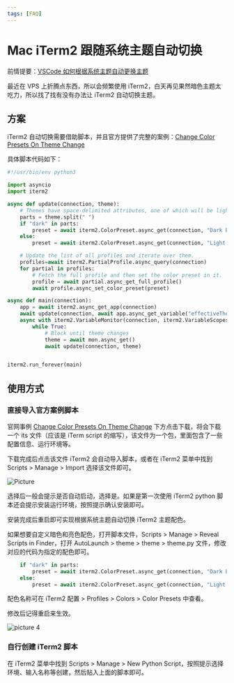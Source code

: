 ```yaml
---
tags: [FAQ]
---
```


# Mac iTerm2 跟随系统主题自动切换

前情提要：[VSCode 如何根据系统主题自动更换主题](./2022-vscode-auto-theme.md)

最近在 VPS 上折腾点东西，所以会频繁使用 iTerm2，白天再见果然暗色主题太吃力，所以找了找有没有办法让 iTerm2 自动切换主题。

## 方案

iTerm2 自动切换需要借助脚本，并且官方提供了完整的案例：[Change Color Presets On Theme Change](https://iterm2.com/python-api/examples/theme.html)

具体脚本代码如下：

```python
#!/usr/bin/env python3

import asyncio
import iterm2

async def update(connection, theme):
    # Themes have space-delimited attributes, one of which will be light or dark.
    parts = theme.split(" ")
    if "dark" in parts:
        preset = await iterm2.ColorPreset.async_get(connection, "Dark Background")
    else:
        preset = await iterm2.ColorPreset.async_get(connection, "Light Background")

    # Update the list of all profiles and iterate over them.
    profiles=await iterm2.PartialProfile.async_query(connection)
    for partial in profiles:
        # Fetch the full profile and then set the color preset in it.
        profile = await partial.async_get_full_profile()
        await profile.async_set_color_preset(preset)

async def main(connection):
    app = await iterm2.async_get_app(connection)
    await update(connection, await app.async_get_variable("effectiveTheme"))
    async with iterm2.VariableMonitor(connection, iterm2.VariableScopes.APP, "effectiveTheme", None) as mon:
        while True:
            # Block until theme changes
            theme = await mon.async_get()
            await update(connection, theme)


iterm2.run_forever(main)
```

## 使用方式

### 直接导入官方案例脚本

官网事例 [Change Color Presets On Theme Change](https://iterm2.com/python-api/examples/theme.html) 下方点击下载，将会下载一个 its 文件（应该是 iTerm script 的缩写），该文件为一个包，里面包含了一些配置信息、运行环境等。

下载完成后点击该文件 iTerm2 会自动导入脚本，或者在 iTerm2 菜单中找到 Scripts > Manage > Import 选择该文件即可。

![Picture](/image/blog-mac-iterm-theme-auto-switch-17.png)

选择后一般会提示是否自动启动，选择是。如果是第一次使用 iTerm2 python 脚本还会提示安装运行环境，按照提示确认安装即可。

安装完成后重启即可实现根据系统主题自动切换 iTerm2 主题配色。

如果想要自定义暗色和亮色配色，打开脚本文件，Scripts > Manage > Reveal Scripts in Finder，打开 AutoLaunch > theme > theme > theme.py 文件，修改对应的代码为指定的配色即可。

```python {2,4}
    if "dark" in parts:
        preset = await iterm2.ColorPreset.async_get(connection, "Dark Background")
    else:
        preset = await iterm2.ColorPreset.async_get(connection, "Light Background")
```

配色名称可在 iTerm2 配置 > Profiles > Colors > Color Presets 中查看。

修改后记得重启来生效。

![picture 4](/image/blog-mac-iterm-theme-auto-switch-95.png)

### 自行创建 iTerm2 脚本

在 iTerm2 菜单中找到 Scripts > Manage > New Python Script，按照提示选择环境、输入名称等创建，然后贴入上面的脚本即可。
